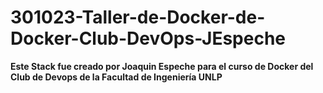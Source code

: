 # 301023-Taller-de-Docker-de-Docker-Club-DevOps-JEspeche

**Este Stack fue creado por Joaquin Espeche para el curso de Docker del Club de Devops de la Facultad de Ingeniería UNLP**
